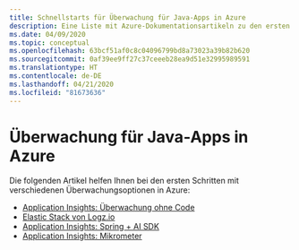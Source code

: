 ```yaml
---
title: Schnellstarts für Überwachung für Java-Apps in Azure
description: Eine Liste mit Azure-Dokumentationsartikeln zu den ersten Schritten im Zusammenhang mit Überwachung für Java-Apps.
ms.date: 04/09/2020
ms.topic: conceptual
ms.openlocfilehash: 63bcf51af0c8c04096799bd8a73023a39b82b620
ms.sourcegitcommit: 0af39ee9ff27c37ceeeb28ea9d51e32995989591
ms.translationtype: HT
ms.contentlocale: de-DE
ms.lasthandoff: 04/21/2020
ms.locfileid: "81673636"
---
```

# <a name="monitoring-for-java-apps-on-azure"></a>Überwachung für Java-Apps in Azure

Die folgenden Artikel helfen Ihnen bei den ersten Schritten mit verschiedenen Überwachungsoptionen in Azure:

- [Application Insights: Überwachung ohne Code](/azure/azure-monitor/app/java-in-process-agent)
- [Elastic Stack von Logz.io](/azure/developer/java/java-get-started-with-logzio)
- [Application Insights: Spring + AI SDK](/azure/developer/java/spring-framework/configure-spring-boot-java-applicationinsights)
- [Application Insights: Mikrometer](/azure/azure-monitor/app/micrometer-java)
